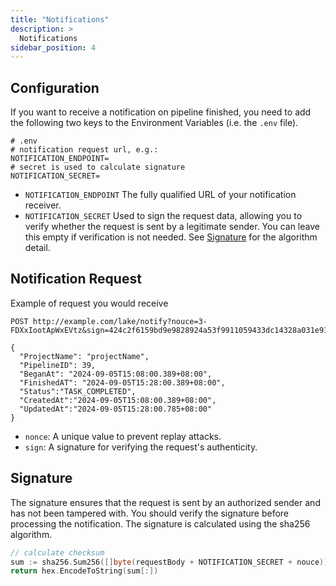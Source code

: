 ```yaml
---
title: "Notifications"
description: >
  Notifications
sidebar_position: 4
---
```


## Configuration

If you want to receive a notification on pipeline finished, you need to add the following two keys to the Environment Variables (i.e. the `.env` file).
```shell
# .env
# notification request url, e.g.: 
NOTIFICATION_ENDPOINT=
# secret is used to calculate signature
NOTIFICATION_SECRET=
```

- `NOTIFICATION_ENDPOINT` The fully qualified URL of your notification receiver.
- `NOTIFICATION_SECRET` Used to sign the request data, allowing you to verify whether the request is sent by a legitimate sender. You can leave this empty if verification is not needed. See [Signature](#signature) for the algorithm detail.

## Notification Request

Example of request you would receive
```
POST http://example.com/lake/notify?nouce=3-FDXxIootApWxEVtz&sign=424c2f6159bd9e9828924a53f9911059433dc14328a031e91f9802f062b495d5

{
  "ProjectName": "projectName",
  "PipelineID": 39,
  "BeganAt": "2024-09-05T15:08:00.389+08:00",
  "FinishedAT": "2024-09-05T15:28:00.389+08:00",
  "Status":"TASK_COMPLETED",
  "CreatedAt":"2024-09-05T15:08:00.389+08:00",
  "UpdatedAt":"2024-09-05T15:28:00.785+08:00"
}
```

- `nonce`: A unique value to prevent replay attacks.
- `sign`: A signature for verifying the request's authenticity.


## Signature


The signature ensures that the request is sent by an authorized sender and has not been tampered with. You should verify the signature before processing the notification. The signature is calculated using the sha256 algorithm.

```go
// calculate checksum
sum := sha256.Sum256([]byte(requestBody + NOTIFICATION_SECRET + nouce))
return hex.EncodeToString(sum[:])
```
